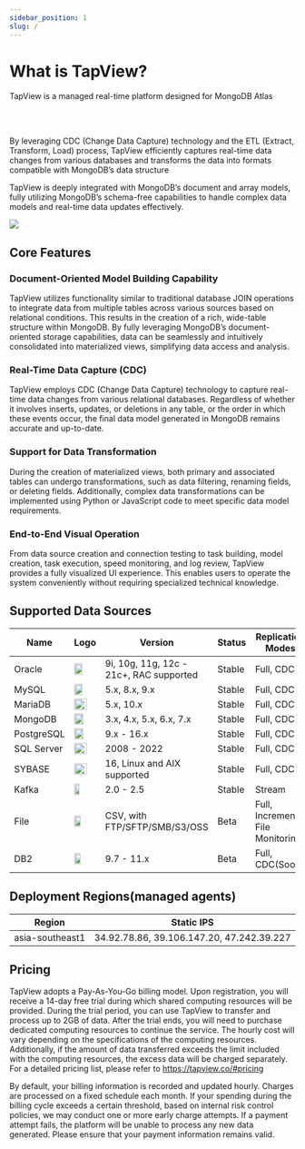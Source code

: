```yaml
---
sidebar_position: 1
slug: /
---
```


# What is TapView?
<div>
<div style={{ float: 'left', width: '65%' }}>
TapView is a managed real-time platform designed for MongoDB Atlas

<br/> &nbsp;

By leveraging CDC (Change Data Capture) technology and the ETL (Extract, Transform, Load) process, TapView efficiently captures real-time data changes from various databases and transforms the data into formats compatible with MongoDB’s data structure

TapView is deeply integrated with MongoDB’s document and array models, fully utilizing MongoDB’s schema-free capabilities to handle complex data models and real-time data updates effectively.
</div>

<div style={{ float: 'left', width: '35%' }}>
<img src='/img/product-architecture.png'></img>
</div>
</div>

<div style={{ clear: 'both' }}></div>

## Core Features
### Document-Oriented Model Building Capability
TapView utilizes functionality similar to traditional database JOIN operations to integrate data from multiple tables across various sources based on relational conditions. This results in the creation of a rich, wide-table structure within MongoDB. By fully leveraging MongoDB’s document-oriented storage capabilities, data can be seamlessly and intuitively consolidated into materialized views, simplifying data access and analysis.

### Real-Time Data Capture (CDC)
TapView employs CDC (Change Data Capture) technology to capture real-time data changes from various relational databases. Regardless of whether it involves inserts, updates, or deletions in any table, or the order in which these events occur, the final data model generated in MongoDB remains accurate and up-to-date.

### Support for Data Transformation
During the creation of materialized views, both primary and associated tables can undergo transformations, such as data filtering, renaming fields, or deleting fields. Additionally, complex data transformations can be implemented using Python or JavaScript code to meet specific data model requirements.

### End-to-End Visual Operation
From data source creation and connection testing to task building, model creation, task execution, speed monitoring, and log review, TapView provides a fully visualized UI experience. This enables users to operate the system conveniently without requiring specialized technical knowledge.


## Supported Data Sources
<table>
<thead>
  <tr>
    <th style={{ width: '15%' }}>Name</th>
    <th style={{ width: '10%' }}>Logo</th>
    <th style={{ width: '40%' }}>Version</th>
    <th style={{ width: '15%' }}>Status</th>
    <th style={{ width: '20%' }}>Replication Modes</th>
  </tr>
</thead>
<tbody>
  <tr>
    <td>Oracle</td>
    <td><img src='/img/oracle.png' width="60%" style={{ display: 'block', margin: 'auto' }}></img></td>
    <td>9i, 10g, 11g, 12c - 21c+, RAC supported</td>
    <td>Stable</td>
    <td>Full, CDC</td>
  </tr>
  <tr>
    <td>MySQL</td>
    <td><img src='/img/mysql.png' width="60%" style={{ display: 'block', margin: 'auto' }}></img></td>
    <td>5.x, 8.x, 9.x</td>
    <td>Stable</td>
    <td>Full, CDC</td>
  </tr>
  <tr>
    <td>MariaDB</td>
    <td><img src='/img/mariadb.svg' width="75%" style={{ display: 'block', margin: 'auto' }}></img></td>
    <td>5.x, 10.x</td>
    <td>Stable</td>
    <td>Full, CDC</td>
  </tr>
  <tr>
    <td>MongoDB</td>
    <td><img src='/img/mongodb.svg' width="65%" style={{ display: 'block', margin: 'auto' }}></img></td>
    <td>3.x, 4.x, 5.x, 6.x, 7.x</td>
    <td>Stable</td>
    <td>Full, CDC</td>
  </tr>
  <tr>
    <td>PostgreSQL</td>
    <td><img src='/img/pg.png' width="65%" style={{ display: 'block', margin: 'auto' }}></img></td>
    <td>9.x - 16.x</td>
    <td>Stable</td>
    <td>Full, CDC</td>
  </tr>
  <tr>
    <td>SQL Server</td>
    <td><img src='/img/sql.png' width="75%" style={{ display: 'block', margin: 'auto' }}></img></td>
    <td>2008 - 2022</td>
    <td>Stable</td>
    <td>Full, CDC</td>
  </tr>
  <tr>
    <td>SYBASE</td>
    <td><img src='/img/sybase.webp' width="75%" style={{ display: 'block', margin: 'auto' }}></img></td>
    <td>16, Linux and AIX supported</td>
    <td>Stable</td>
    <td>Full, CDC</td>
  </tr>
  <tr>
    <td>Kafka</td>
    <td><img src='/img/kafka.png' width="50%" style={{ display: 'block', margin: 'auto' }}></img></td>
    <td>2.0 - 2.5</td>
    <td>Stable</td>
    <td>Stream</td>
  </tr>
  <tr>
    <td>File</td>
    <td><img src='/img/file.png' width="55%" style={{ display: 'block', margin: 'auto' }}></img></td>
    <td>CSV, with FTP/SFTP/SMB/S3/OSS</td>
    <td>Beta</td>
    <td>Full, Incremental File Monitoring</td>
  </tr>
  <tr>
    <td>DB2</td>
    <td><img src='/img/db2.svg' width="55%" style={{ display: 'block', margin: 'auto' }}></img></td>
    <td>9.7 - 11.x</td>
    <td>Beta</td>
    <td>Full, CDC(Soon)</td>
  </tr>
</tbody>
</table>

## Deployment Regions(managed agents)
<table>
<thead>
  <tr>
    <th style={{ width: '30%' }}>Region</th>
    <th style={{ width: '70%' }}>Static IPS</th>
  </tr>
</thead>
<tbody>
  <tr>
    <td>asia-southeast1</td>
    <td>34.92.78.86, 39.106.147.20, 47.242.39.227</td>
  </tr>
</tbody>
</table>

## Pricing
TapView adopts a Pay-As-You-Go billing model. Upon registration, you will receive a 14-day free trial during which shared computing resources will be provided. During the trial period, you can use TapView to transfer and process up to 2GB of data. After the trial ends, you will need to purchase dedicated computing resources to continue the service. The hourly cost will vary depending on the specifications of the computing resources. Additionally, if the amount of data transferred exceeds the limit included with the computing resources, the excess data will be charged separately. For a detailed pricing list, please refer to <a href="https://tapview.co/#pricing">https://tapview.co/#pricing</a>

By default, your billing information is recorded and updated hourly. Charges are processed on a fixed schedule each month. If your spending during the billing cycle exceeds a certain threshold, based on internal risk control policies, we may conduct one or more early charge attempts. If a payment attempt fails, the platform will be unable to process any new data generated. Please ensure that your payment information remains valid.
